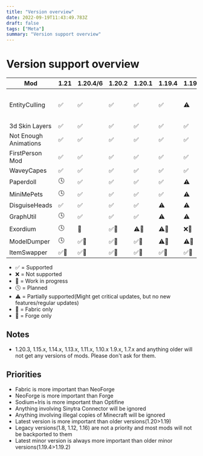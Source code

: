 ```yaml
---
title: "Version overview"
date: 2022-09-19T11:43:49.783Z
draft: false
tags: ["Meta"]
summary: "Version support overview"
---
```

# Version support overview

| Mod                   | 1.21 | 1.20.4/6 | 1.20.2 | 1.20.1 | 1.19.4 | 1.19.2/3 | 1.18.2 | 1.17.1 | 1.16.5 | 1.12.2 | 1.8.8/9 | Other⚠️             |
| --------------------- | -----|  ------ | ------ | ------ | ------ | ------ |  ------ | ------ | ------ | ------ | ------- | ------------------ |
| EntityCulling         | ✅|✅      | ✅      | ✅      | ✅      | ⚠️            | ⚠️      | ❌      | ⚠️      | 🕓🔨     | ⚠️🔨      | 🔨1.7.10, 🧶Beta 1.7.3 |
| 3d Skin Layers        | ✅|✅      | ✅      | ✅      | ✅      | ✅            | ✅      | ✅      | ✅      | ⚠️🔨     | ⚠️🔨      |
| Not Enough Animations | ✅|✅      | ✅      | ✅      | ✅      | ✅            | ✅      | ✅      | ✅      |        |         |
| FirstPerson Mod       | ✅|✅      | ✅      | ✅      | ✅      | ✅            | ✅      | ✅      | ✅      |        |         |
| WaveyCapes            | ✅|✅      | ✅      | ✅      | ✅      | ✅           | ✅      | ✅      | ✅      | ⚠️🔨     | ⚠️🔨      |
| Paperdoll             | 🕓|✅      | ✅      | ✅      | ✅      | ⚠️           | ⚠️      | ❌      | ❌      |        |         |
| MiniMePets            | 🕓|✅      | ✅      | ✅      | ✅      | ⚠️            | ⚠️      |        |        |        |         |
| DisguiseHeads         | ✅|✅      | ✅      | ✅      | ⚠️      | ⚠️            | ⚠️      |        |        |        |         |
| GraphUtil             | 🕓      | ✅      | ✅      | ✅      | ⚠️            | ⚠️      |        |        |        |         |
| Exordium              | 🕓|🚧      | ✅🧶     | ⚠️🧶     | ⚠️🧶          | ❌🧶     | ❌🧶     |        |        |        |         |
| ModelDumper           | 🕓      | ✅🧶      | ✅🧶     | ✅🧶          | ⚠️🧶     | ⚠️🧶     |        |        |        |         |
| ItemSwapper           | ✅🧶|✅🧶      | ✅🧶      | ✅🧶          | ✅🧶     | ✅🧶     | ✅🧶     |        |        |        |         |

- ✅ = Supported
- ❌ = Not supported
- 🚧 = Work in progress
- 🕓 = Planned
- ⚠️ = Partially supported(Might get critical updates, but no new features/regular updates)
- 🧶 = Fabric only
- 🔨 = Forge only

## Notes

- 1.20.3, 1.15.x, 1.14.x, 1.13.x, 1.11.x, 1.10.x 1.9.x, 1.7.x and anything older will not get any versions of mods. Please don't ask for them.

## Priorities

- Fabric is more important than NeoForge
- NeoForge is more important than Forge
- Sodium+Iris is more important than Optifine
- Anything involving Sinytra Connector will be ignored
- Anything involving illegal copies of Minecraft will be ignored
- Latest version is more important than older versions(1.20>1.19)
- Legacy versions(1.8, 1.12, 1.16) are not a priority and most mods will not be backported to them
- Latest minor version is always more important than older minor versions(1.19.4>1.19.2)
